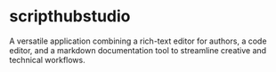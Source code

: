 # scripthubstudio
A versatile application combining a rich-text editor for authors, a code editor, and a markdown documentation tool to streamline creative and technical workflows.
